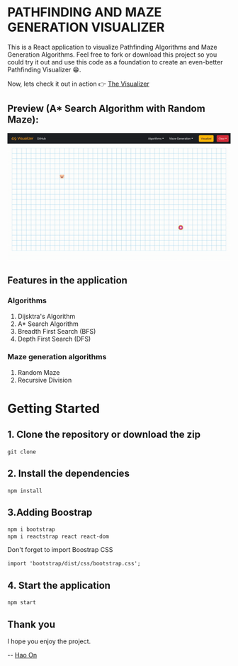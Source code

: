 # PATHFINDING AND MAZE GENERATION VISUALIZER
This is a React application to visualize Pathfinding Algorithms and Maze Generation Algorithms. Feel free to fork or download this project so you could try it out and use this code as a foundation to create an even-better Pathfinding Visualizer :grin:.

Now, lets check it out in action :point_right: [The Visualizer](https://ho-pathfinding-visualizer.netlify.app)

## Preview (A* Search Algorithm with Random Maze): 

<p align="center">
  <img src="Preview.gif">
</p>

## Features in the application
### Algorithms
1) Dijsktra's Algorithm
2) A* Search Algorithm
3) Breadth First Search (BFS)
4) Depth First Search (DFS)

### Maze generation algorithms
1) Random Maze
2) Recursive Division

# Getting Started
## 1. Clone the repository or download the zip
```
git clone 
```

## 2. Install the dependencies
```
npm install
```

## 3.Adding Boostrap
```
npm i bootstrap
npm i reactstrap react react-dom
```
Don't forget to import Boostrap CSS
```
import 'bootstrap/dist/css/bootstrap.css';
```

## 4. Start the application
```
npm start
```
## Thank you

I hope you enjoy the project.

-- [Hao On](https://www.linkedin.com/in/hao-on/)
